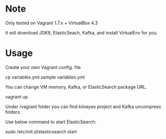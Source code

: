 Note
======

Only tested on Vagrant 1.7.x + VirtualBox 4.3

It will download JDK8, ElasticSeach, Kafka, and install VirtualEnv for you.

Usage
======

Create your own Vagrant config. file

  cp variables.yml.sample variables.yml

You can change VM memory, Kafka, or ElasticSearch package URL.

  vagrant up

Under /vagrant folder you can find kiloeyes project and Kafka uncompress folders.

Use below command to start ElasticSearch:

  sudo /etc/init.d/elasticsearch start

